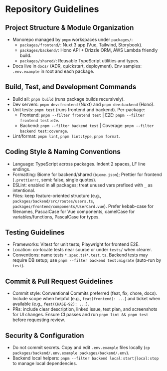 # Repository Guidelines

## Project Structure & Module Organization
- Monorepo managed by `pnpm` workspaces under `packages/`:
  - `packages/frontend/`: Nuxt 3 app (Vue, Tailwind, Storybook).
  - `packages/backend/`: Hono API + Drizzle ORM, AWS Lambda friendly build.
  - `packages/shared/`: Reusable TypeScript utilities and types.
- Docs live in `docs/` (ADR, quickstart, deployment). Env samples: `.env.example` in root and each package.

## Build, Test, and Development Commands
- Build all: `pnpm build` (runs package builds recursively).
- Dev servers: `pnpm dev:frontend` (Nuxt) and `pnpm dev:backend` (Hono).
- Unit tests: `pnpm test` (runs frontend and backend). Per-package:
  - Frontend: `pnpm --filter frontend test` | E2E: `pnpm --filter frontend test:e2e`.
  - Backend: `pnpm --filter backend test` | Coverage: `pnpm --filter backend test:coverage`.
- Lint/format: `pnpm lint`, `pnpm lint:type`, `pnpm format`.

## Coding Style & Naming Conventions
- Language: TypeScript across packages. Indent 2 spaces, LF line endings.
- Formatting: Biome for backend/shared (`biome.json`); Prettier for frontend (`.prettierrc`, semi: false, single quotes).
- ESLint: enabled in all packages; treat unused vars prefixed with `_` as intentional.
- Files: keep feature-oriented structure (e.g., `packages/backend/src/routes/users.ts`, `packages/frontend/components/UserCard.vue`). Prefer kebab-case for filenames, PascalCase for Vue components, camelCase for variables/functions, PascalCase for types.

## Testing Guidelines
- Frameworks: Vitest for unit tests; Playwright for frontend E2E.
- Location: co-locate tests near source or under `tests/` when clearer.
- Conventions: name tests `*.spec.ts`/`*.test.ts`. Backend tests may require DB setup; use `pnpm --filter backend test:migrate` (auto-run by `test`).

## Commit & Pull Request Guidelines
- Commit style: Conventional Commits preferred (feat, fix, chore, docs). Include scope when helpful (e.g., `feat(frontend): ...`) and ticket when available (e.g., `feat(CHASE-92): ...`).
- PRs: include clear description, linked issue, test plan, and screenshots for UI changes. Ensure CI passes and run `pnpm lint && pnpm test` before requesting review.

## Security & Configuration
- Do not commit secrets. Copy and edit `.env.example` files locally (`cp packages/backend/.env.example packages/backend/.env`).
- Backend local helpers: `pnpm --filter backend local:start|local:stop` to manage local dependencies.

